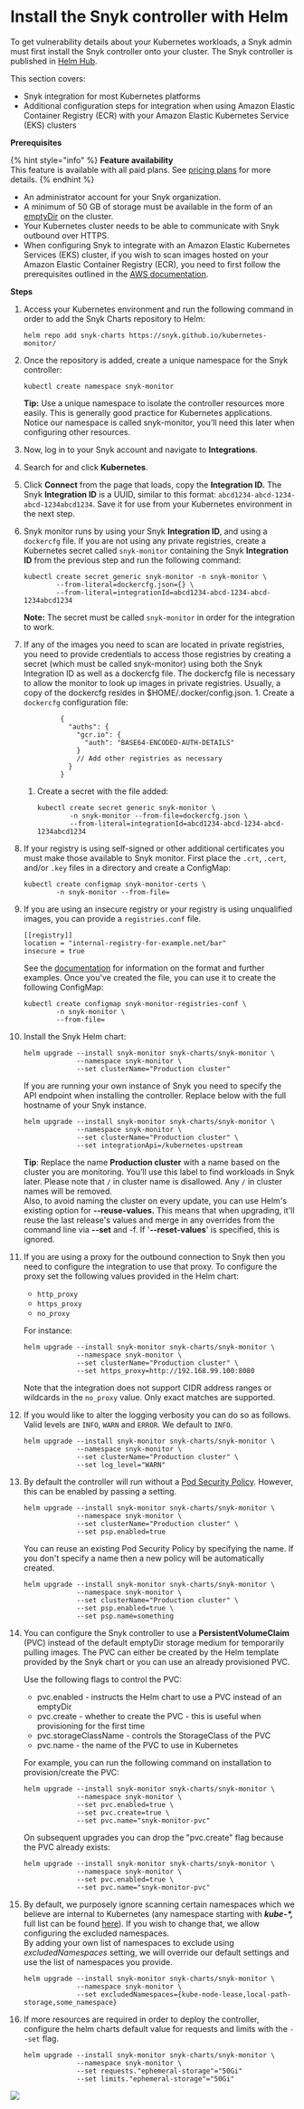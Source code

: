 # Install the Snyk controller with Helm

To get vulnerability details about your Kubernetes workloads, a Snyk admin must first install the Snyk controller onto your cluster. The Snyk controller is published in [Helm Hub](https://hub.helm.sh/charts/snyk/snyk-monitor).

This section covers:

* Snyk integration for most Kubernetes platforms
* Additional configuration steps for integration when using Amazon Elastic Container Registry \(ECR\) with your Amazon Elastic Kubernetes Service \(EKS\) clusters

**Prerequisites**

{% hint style="info" %}
**Feature availability**  
This feature is available with all paid plans. See [pricing plans](https://snyk.io/plans/) for more details.
{% endhint %}

* An administrator account for your Snyk organization.
* A minimum of 50 GB of storage must be available in the form of an [emptyDir](https://kubernetes.io/docs/concepts/storage/volumes/#emptydir) on the cluster.
* Your Kubernetes cluster needs to be able to communicate with Snyk outbound over HTTPS.
* When configuring Snyk to integrate with an Amazon Elastic Kubernetes Services \(EKS\) cluster, if you wish to scan images hosted on your Amazon Elastic Container Registry \(ECR\), you need to first follow the prerequisites outlined in the [AWS documentation](https://docs.aws.amazon.com/AmazonECR/latest/userguide/ECR_on_EKS.html).

**Steps**

1. Access your Kubernetes environment and run the following command in order to add the Snyk Charts repository to Helm:

   ```text
   helm repo add snyk-charts https://snyk.github.io/kubernetes-monitor/
   ```

2. Once the repository is added, create a unique namespace for the Snyk controller:

   ```text
   kubectl create namespace snyk-monitor
   ```

   **Tip:** Use a unique namespace to isolate the controller resources more easily. This is generally good practice for Kubernetes applications. Notice our namespace is called snyk-monitor, you’ll need this later when configuring other resources.

3. Now, log in to your Snyk account and navigate to **Integrations**.
4. Search for and click **Kubernetes**.
5. Click **Connect** from the page that loads, copy the **Integration ID.** The Snyk **Integration ID** is a UUID, similar to this format: `abcd1234-abcd-1234-abcd-1234abcd1234`. Save it for use from your Kubernetes environment in the next step.
6. Snyk monitor runs by using your Snyk **Integration ID**, and using a `dockercfg` file. If you are not using any private registries, create a Kubernetes secret called `snyk-monitor` containing the Snyk **Integration ID** from the previous step and run the following command:

   ```text
   kubectl create secret generic snyk-monitor -n snyk-monitor \
           --from-literal=dockercfg.json={} \
           --from-literal=integrationId=abcd1234-abcd-1234-abcd-1234abcd1234
   ```

   **Note:** The secret must be called `snyk-monitor` in order for the integration to work.

7. If any of the images you need to scan are located in private registries, you need to provide credentials to access those registries by creating a secret \(which must be called snyk-monitor\) using both the Snyk Integration ID as well as a dockercfg file. The dockercfg file is necessary to allow the monitor to look up images in private registries. Usually, a copy of the dockercfg resides in $HOME/.docker/config.json. 1. Create a `dockercfg` configuration file:

   ```text
            { 
              "auths": { 
                "gcr.io": { 
                  "auth": "BASE64-ENCODED-AUTH-DETAILS" 
                } 
                // Add other registries as necessary 
              } 
            }
   ```

   1. Create a secret with the file added:

      ```text
      kubectl create secret generic snyk-monitor \
              -n snyk-monitor --from-file=dockercfg.json \
              --from-literal=integrationId=abcd1234-abcd-1234-abcd-1234abcd1234
      ```

8. If your registry is using self-signed or other additional certificates you must make those available to Snyk monitor. First place the `.crt`, `.cert`, and/or `.key` files in a directory and create a ConfigMap:

   ```text
   kubectl create configmap snyk-monitor-certs \
           -n snyk-monitor --from-file=
   ```

9. If you are using an insecure registry or your registry is using unqualified images, you can provide a `registries.conf` file.

   ```text
   [[registry]]
   location = "internal-registry-for-example.net/bar"
   insecure = true
   ```

   See the [documentation](https://github.com/containers/image/blob/master/docs/containers-registries.conf.5.md) for information on the format and further examples. Once you've created the file, you can use it to create the following ConfigMap:

   ```text
   kubectl create configmap snyk-monitor-registries-conf \
           -n snyk-monitor \
           --from-file=
   ```

10. Install the Snyk Helm chart:

    ```text
    helm upgrade --install snyk-monitor snyk-charts/snyk-monitor \
                 --namespace snyk-monitor \
                 --set clusterName="Production cluster"
    ```

    If you are running your own instance of Snyk you need to specify the API endpoint when installing the controller. Replace below with the full hostname of your Snyk instance.

    ```text
    helm upgrade --install snyk-monitor snyk-charts/snyk-monitor \
                 --namespace snyk-monitor \
                 --set clusterName="Production cluster" \
                 --set integrationApi=/kubernetes-upstream
    ```

    **Tip**: Replace the name **Production cluster** with a name based on the cluster you are monitoring. You’ll use this label to find workloads in Snyk later. Please note that `/` in cluster name is disallowed. Any `/` in cluster names will be removed.  
    Also, to avoid naming the cluster on every update, you can use Helm's existing option for **--reuse-values.** This means that when upgrading, it'll reuse the last release's values and merge in any overrides from the command line via **--set** and -f. If '**--reset-values**' is specified, this is ignored.

11. If you are using a proxy for the outbound connection to Snyk then you need to configure the integration to use that proxy. To configure the proxy set the following values provided in the Helm chart:

    * `http_proxy`
    * `https_proxy`
    * `no_proxy`

    For instance:

    ```text
    helm upgrade --install snyk-monitor snyk-charts/snyk-monitor \
                 --namespace snyk-monitor \
                 --set clusterName="Production cluster" \
                 --set https_proxy=http://192.168.99.100:8080
    ```

    Note that the integration does not support CIDR address ranges or wildcards in the `no_proxy` value. Only exact matches are supported.

12. If you would like to alter the logging verbosity you can do so as follows. Valid levels are `INFO`, `WARN` and `ERROR`. We default to `INFO`.

    ```text
    helm upgrade --install snyk-monitor snyk-charts/snyk-monitor \
                 --namespace snyk-monitor \
                 --set clusterName="Production cluster" \
                 --set log_level="WARN"
    ```

13. By default the controller will run without a [Pod Security Policy](https://kubernetes.io/docs/concepts/policy/pod-security-policy/). However, this can be enabled by passing a setting.

    ```text
    helm upgrade --install snyk-monitor snyk-charts/snyk-monitor \
                 --namespace snyk-monitor \
                 --set clusterName="Production cluster" \
                 --set psp.enabled=true
    ```

    You can reuse an existing Pod Security Policy by specifying the name. If you don't specify a name then a new policy will be automatically created.

    ```text
    helm upgrade --install snyk-monitor snyk-charts/snyk-monitor \
                 --namespace snyk-monitor \
                 --set clusterName="Production cluster" \
                 --set psp.enabled=true \
                 --set psp.name=something
    ```

14. You can configure the Snyk controller to use a **PersistentVolumeClaim** \(PVC\) instead of the default emptyDir storage medium for temporarily pulling images. The PVC can either be created by the Helm template provided by the Snyk chart or you can use an already provisioned PVC.

    Use the following flags to control the PVC:

    * pvc.enabled - instructs the Helm chart to use a PVC instead of an emptyDir
    * pvc.create - whether to create the PVC - this is useful when provisioning for the first time
    * pvc.storageClassName - controls the StorageClass of the PVC
    * pvc.name - the name of the PVC to use in Kubernetes

    For example, you can run the following command on installation to provision/create the PVC:

    ```text
    helm upgrade --install snyk-monitor snyk-charts/snyk-monitor \
                 --namespace snyk-monitor \
                 --set pvc.enabled=true \
                 --set pvc.create=true \
                 --set pvc.name="snyk-monitor-pvc"
    ```

    On subsequent upgrades you can drop the "pvc.create" flag because the PVC already exists:

    ```text
    helm upgrade --install snyk-monitor snyk-charts/snyk-monitor \
                 --namespace snyk-monitor \
                 --set pvc.enabled=true \
                 --set pvc.name="snyk-monitor-pvc"
    ```

15. By default, we purposely ignore scanning certain namespaces which we believe are internal to Kubernetes \(any namespace starting with _**kube-\*,**_ full list can be found [here](https://github.com/snyk/kubernetes-monitor/blob/master/src/supervisor/watchers/internal-namespaces.ts)\). If you wish to change that, we allow configuring the excluded namespaces.  
    By adding your own list of namespaces to exclude using _excludedNamespaces_ setting, we will override our default settings and use the list of namespaces you provide.

    ```text
    helm upgrade --install snyk-monitor snyk-charts/snyk-monitor \
                 --namespace snyk-monitor \
                 --set excludedNamespaces={kube-node-lease,local-path-storage,some_namespace}
    ```

16. If more resources are required in order to deploy the controller,  configure the helm charts default value for requests and limits with the `--set` flag.

    ```
    helm upgrade --install snyk-monitor snyk-charts/snyk-monitor \
                 --namespace snyk-monitor \
                 --set requests."ephemeral-storage"="50Gi"
                 --set limits."ephemeral-storage"="50Gi"
    ```

![](../../../.gitbook/assets/uuid-26f9c2cd-2755-07d5-61a0-bdb0261d87ab-en.gif)





